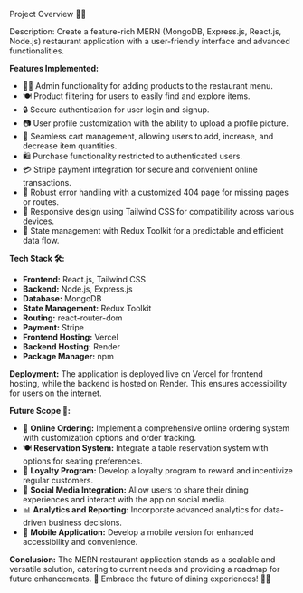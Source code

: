 Project Overview 🍔🚀

Description:
Create a feature-rich MERN (MongoDB, Express.js, React.js, Node.js) restaurant application with a user-friendly interface and advanced functionalities.

**Features Implemented:**
- 🧑‍💼 Admin functionality for adding products to the restaurant menu.
- 🍽️ Product filtering for users to easily find and explore items.
- 🔒 Secure authentication for user login and signup.
- 📷 User profile customization with the ability to upload a profile picture.
- 🛒 Seamless cart management, allowing users to add, increase, and decrease item quantities.
- 🛍️ Purchase functionality restricted to authenticated users.
- 💳 Stripe payment integration for secure and convenient online transactions.
- 🚧 Robust error handling with a customized 404 page for missing pages or routes.
- 📱 Responsive design using Tailwind CSS for compatibility across various devices.
- 🔄 State management with Redux Toolkit for a predictable and efficient data flow.

**Tech Stack 🛠️:**
- **Frontend:** React.js, Tailwind CSS
- **Backend:** Node.js, Express.js
- **Database:** MongoDB
- **State Management:** Redux Toolkit
- **Routing:** react-router-dom
- **Payment:** Stripe
- **Frontend Hosting:** Vercel
- **Backend Hosting:** Render
- **Package Manager:** npm

**Deployment:**
The application is deployed live on Vercel for frontend hosting, while the backend is hosted on Render. This ensures accessibility for users on the internet.

**Future Scope 🚀:**
- 📲 **Online Ordering:** Implement a comprehensive online ordering system with customization options and order tracking.
- 🍽️ **Reservation System:** Integrate a table reservation system with options for seating preferences.
- 🎁 **Loyalty Program:** Develop a loyalty program to reward and incentivize regular customers.
- 📱 **Social Media Integration:** Allow users to share their dining experiences and interact with the app on social media.
- 📊 **Analytics and Reporting:** Incorporate advanced analytics for data-driven business decisions.
- 📱 **Mobile Application:** Develop a mobile version for enhanced accessibility and convenience.

**Conclusion:**
The MERN restaurant application stands as a scalable and versatile solution, catering to current needs and providing a roadmap for future enhancements. 🌟 Embrace the future of dining experiences! 🚀🍴
